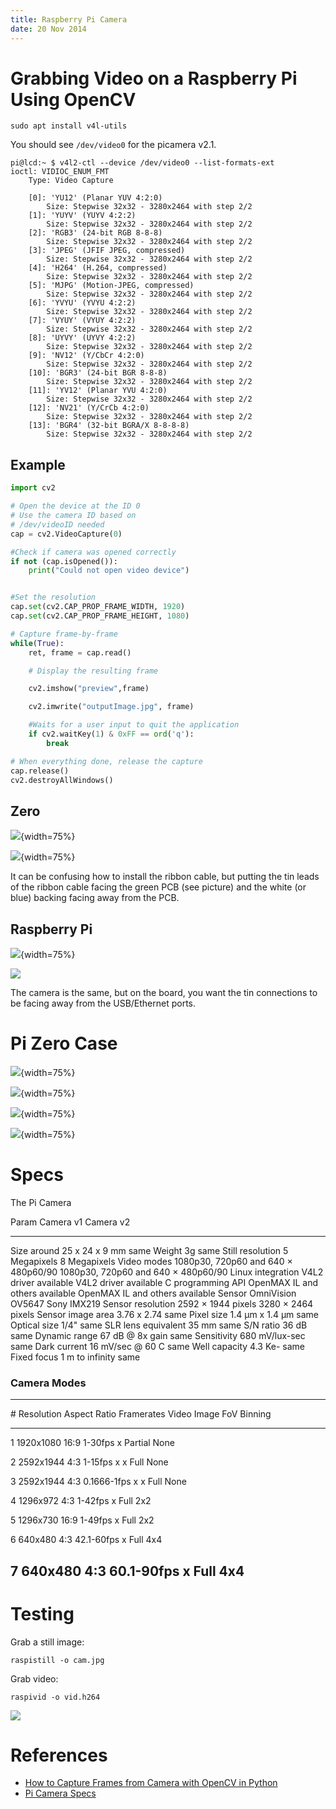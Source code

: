```yaml
---
title: Raspberry Pi Camera
date: 20 Nov 2014
---
```


# Grabbing Video on a Raspberry Pi Using OpenCV


```
sudo apt install v4l-utils
```

You should see `/dev/video0` for the picamera v2.1.

```
pi@lcd:~ $ v4l2-ctl --device /dev/video0 --list-formats-ext
ioctl: VIDIOC_ENUM_FMT
    Type: Video Capture

    [0]: 'YU12' (Planar YUV 4:2:0)
        Size: Stepwise 32x32 - 3280x2464 with step 2/2
    [1]: 'YUYV' (YUYV 4:2:2)
        Size: Stepwise 32x32 - 3280x2464 with step 2/2
    [2]: 'RGB3' (24-bit RGB 8-8-8)
        Size: Stepwise 32x32 - 3280x2464 with step 2/2
    [3]: 'JPEG' (JFIF JPEG, compressed)
        Size: Stepwise 32x32 - 3280x2464 with step 2/2
    [4]: 'H264' (H.264, compressed)
        Size: Stepwise 32x32 - 3280x2464 with step 2/2
    [5]: 'MJPG' (Motion-JPEG, compressed)
        Size: Stepwise 32x32 - 3280x2464 with step 2/2
    [6]: 'YVYU' (YVYU 4:2:2)
        Size: Stepwise 32x32 - 3280x2464 with step 2/2
    [7]: 'VYUY' (VYUY 4:2:2)
        Size: Stepwise 32x32 - 3280x2464 with step 2/2
    [8]: 'UYVY' (UYVY 4:2:2)
        Size: Stepwise 32x32 - 3280x2464 with step 2/2
    [9]: 'NV12' (Y/CbCr 4:2:0)
        Size: Stepwise 32x32 - 3280x2464 with step 2/2
    [10]: 'BGR3' (24-bit BGR 8-8-8)
        Size: Stepwise 32x32 - 3280x2464 with step 2/2
    [11]: 'YV12' (Planar YVU 4:2:0)
        Size: Stepwise 32x32 - 3280x2464 with step 2/2
    [12]: 'NV21' (Y/CrCb 4:2:0)
        Size: Stepwise 32x32 - 3280x2464 with step 2/2
    [13]: 'BGR4' (32-bit BGRA/X 8-8-8-8)
        Size: Stepwise 32x32 - 3280x2464 with step 2/2

```

## Example

```python
import cv2

# Open the device at the ID 0
# Use the camera ID based on
# /dev/videoID needed
cap = cv2.VideoCapture(0)

#Check if camera was opened correctly
if not (cap.isOpened()):
    print("Could not open video device")


#Set the resolution
cap.set(cv2.CAP_PROP_FRAME_WIDTH, 1920)
cap.set(cv2.CAP_PROP_FRAME_HEIGHT, 1080)

# Capture frame-by-frame
while(True):
    ret, frame = cap.read()

    # Display the resulting frame

    cv2.imshow("preview",frame)

    cv2.imwrite("outputImage.jpg", frame)

    #Waits for a user input to quit the application
    if cv2.waitKey(1) & 0xFF == ord('q'):
        break

# When everything done, release the capture
cap.release()
cv2.destroyAllWindows()
```

## Zero

![](zero-w-camera.jpg){width=75%}

![](camera-short-cable.jpg){width=75%}

It can be confusing how to install the ribbon cable, but putting the tin leads of the
ribbon cable facing the green PCB (see picture) and the white (or blue) backing facing
away from the PCB.

## Raspberry Pi

![](camera-long-cable.jpg){width=75%}

![](rpi3-connection.jpg)

The camera is the same, but on the board, you want the tin connections to be facing
away from the USB/Ethernet ports.

# Pi Zero Case

![](zero-case.jpg){width=75%}

![](zero-camera.jpg){width=75%}

![](zero-case-camera.jpg){width=75%}

![](zero-case-board.jpg){width=75%}

# Specs

The Pi Camera

  Param                 Camera v1                             Camera v2
  --------------------- ------------------------------------- -------------------------------------
  Size                  around 25 x 24 x 9 mm                 same
  Weight                3g                                    same
  Still resolution      5 Megapixels                          8 Megapixels
  Video modes           1080p30, 720p60 and 640 × 480p60/90   1080p30, 720p60 and 640 × 480p60/90
  Linux integration     V4L2 driver available                 V4L2 driver available
  C programming API     OpenMAX IL and others available       OpenMAX IL and others available
  Sensor                OmniVision OV5647                     Sony IMX219
  Sensor resolution     2592 × 1944 pixels                    3280 × 2464 pixels
  Sensor image area     3.76 x 2.74                           same
  Pixel size            1.4 µm x 1.4 µm                       same
  Optical size          1/4\"                                 same
  SLR lens equivalent   35 mm                                 same
  S/N ratio             36 dB                                 same
  Dynamic range         67 dB @ 8x gain                       same
  Sensitivity           680 mV/lux-sec                        same
  Dark current          16 mV/sec @ 60 C                      same
  Well capacity         4.3 Ke-                               same
  Fixed focus           1 m to infinity                       same

### Camera Modes

  --------------------------------------------------------------------------------
  \#   Resolution   Aspect Ratio Framerates    Video   Image   FoV       Binning
  ---- ------------ ------------ ------------- ------- ------- --------- ---------
  1    1920x1080    16:9         1-30fps       x               Partial   None

  2    2592x1944    4:3          1-15fps       x       x       Full      None

  3    2592x1944    4:3          0.1666-1fps   x       x       Full      None

  4    1296x972     4:3          1-42fps       x               Full      2x2

  5    1296x730     16:9         1-49fps       x               Full      2x2

  6    640x480      4:3          42.1-60fps    x               Full      4x4

  7    640x480      4:3          60.1-90fps    x               Full      4x4
  --------------------------------------------------------------------------------

# Testing

Grab a still image:

    raspistill -o cam.jpg

Grab video:

    raspivid -o vid.h264

![](camera-desk.jpg)


# References

- [How to Capture Frames from Camera with OpenCV in Python](https://developer.ridgerun.com/wiki/index.php?title=How_to_Capture_Frames_from_Camera_with_OpenCV_in_Python)
- [Pi Camera Specs](https://www.raspberrypi.org/documentation/hardware/camera/README.md)
